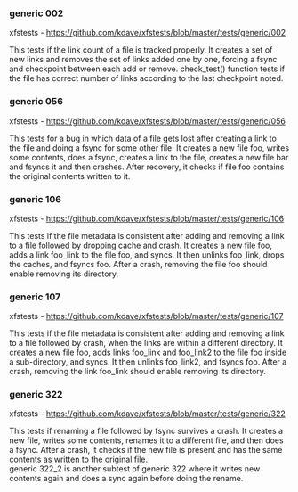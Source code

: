 
### generic 002
xfstests - https://github.com/kdave/xfstests/blob/master/tests/generic/002  

This tests if the link count of a file is tracked properly. It creates a set of new links and removes the set of links added one by one, forcing a fsync and checkpoint between each add or remove. check_test() function tests if the file has correct number of links  according to the last checkpoint noted.

### generic 056
xfstests - https://github.com/kdave/xfstests/blob/master/tests/generic/056  

This tests for a bug in which data of a file gets lost after creating a link to the file and doing a fsync for some other file. It creates a new file foo, writes some contents, does a fsync,  creates a link to the file, creates a new file bar and fsyncs it and then crashes. After recovery, it checks if file foo contains the original contents written to it.    

### generic 106
xfstests - https://github.com/kdave/xfstests/blob/master/tests/generic/106  

This tests if the file metadata is consistent after adding and removing a link to a file followed by dropping cache and crash. It creates a new file foo, adds a link foo_link to the file foo, and syncs. It then unlinks foo_link, drops the caches, and fsyncs foo. After a crash, removing the file foo should enable removing its directory.  

### generic 107
xfstests - https://github.com/kdave/xfstests/blob/master/tests/generic/107  

This tests if the file metadata is consistent after adding and removing a link to a file followed by crash, when the links are within a different directory. It creates a new file foo, adds links foo_link and foo_link2 to the file foo inside a sub-directory, and syncs. It then unlinks foo_link2, and fsyncs foo. After a crash, removing the link foo_link should enable removing its directory.  

### generic 322
xfstests - https://github.com/kdave/xfstests/blob/master/tests/generic/322  

This tests if renaming a file followed by fsync survives a crash. It creates a new file, writes some contents, renames it to a different file, and then does a fsync. After a crash, it checks if the new file is present and has the same contents as written to the original file.  
generic 322_2 is another subtest of generic 322 where it writes new contents again and does a sync again before doing the rename.
